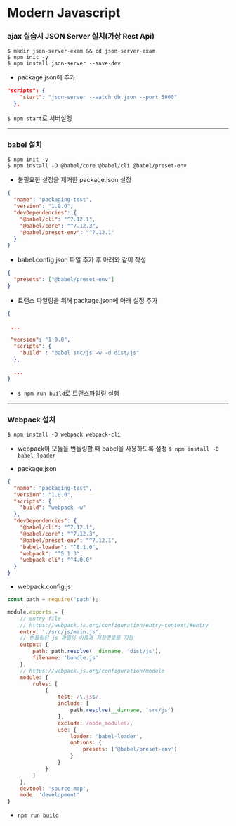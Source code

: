 # Modern Javascript

### ajax 실습시 JSON Server 설치(가상 Rest Api)
```shell script
$ mkdir json-server-exam && cd json-server-exam
$ npm init -y
$ npm install json-server --save-dev
```

- package.json에 추가
```json
"scripts": {
    "start": "json-server --watch db.json --port 5000"    
  },
```
`$ npm start`로 서버실행

---

### babel 설치
```shell script
$ npm init -y
$ npm install -D @babel/core @babel/cli @babel/preset-env
```

- 불필요한 설정을 제거한 package.json 설정
```json
{
  "name": "packaging-test",
  "version": "1.0.0",  
  "devDependencies": {
    "@babel/cli": "^7.12.1",
    "@babel/core": "^7.12.3",
    "@babel/preset-env": "^7.12.1"
  }
}
```

- babel.config.json 파일 추가 후 아래와 같이 작성
```json
{
  "presets": ["@babel/preset-env"]
}
```

- 트랜스 파일링을 위해 package.json에 아래 설정 추가
```json
{
 
 ...
 
 "version": "1.0.0",
  "scripts": {
    "build" : "babel src/js -w -d dist/js"
  },

  ...
}
```

- `$ npm run build`로 트랜스파일링 실행

---

### Webpack 설치

`$ npm install -D webpack webpack-cli`

- webpack이 모듈을 번들링할 때 babel을 사용하도록 설정
`$ npm install -D babel-loader`

- package.json
```json
{
  "name": "packaging-test",
  "version": "1.0.0",
  "scripts": {
    "build": "webpack -w"
  },
  "devDependencies": {
    "@babel/cli": "^7.12.1",
    "@babel/core": "^7.12.3",
    "@babel/preset-env": "^7.12.1",
    "babel-loader": "^8.1.0",
    "webpack": "^5.1.3",
    "webpack-cli": "^4.0.0"
  }
}
```

- webpack.config.js
```js
const path = require('path');

module.exports = {
    // entry file
    // https://webpack.js.org/configuration/entry-context/#entry
    entry: './src/js/main.js',
    // 번들링된 js 파일의 이름과 저장경로를 지정
    output: {
        path: path.resolve(__dirname, 'dist/js'),
        filename: 'bundle.js'
    },
    // https://webpack.js.org/configuration/module
    module: {
        rules: [
            {
                test: /\.js$/,
                include: [
                    path.resolve(__dirname, 'src/js')
                ],
                exclude: /node_modules/,
                use: {
                    loader: 'babel-loader',
                    options: {
                        presets: ['@babel/preset-env']
                    }
                }
            }
        ]
    },
    devtool: 'source-map',
    mode: 'development'
}
```

- `npm run build`